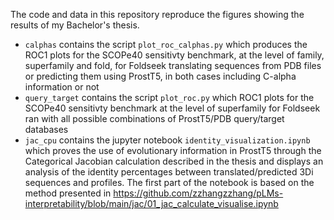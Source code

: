 The code and data in this repository reproduce the figures showing the results of my Bachelor's thesis.

- `calphas` contains the script `plot_roc_calphas.py` which produces the ROC1 plots for the SCOPe40 sensitivty benchmark, at the level of family, superfamily and fold, for Foldseek translating sequences from PDB files or predicting them using ProstT5, in both cases including C-alpha information or not
- `query_target` contains the script `plot_roc.py` which  ROC1 plots for the SCOPe40 sensitivty benchmark at the level of superfamily for Foldseek ran with all possible combinations of ProstT5/PDB query/target databases
- `jac_cpu` contains the jupyter notebook `identity_visualization.ipynb` which proves the use of evolutionary information in ProstT5 through the Categorical Jacobian calculation described in the thesis and displays an analysis of the identity percentages between translated/predicted 3Di sequences and profiles. The first part of the notebook is based on the method presented in https://github.com/zzhangzzhang/pLMs-interpretability/blob/main/jac/01_jac_calculate_visualise.ipynb
